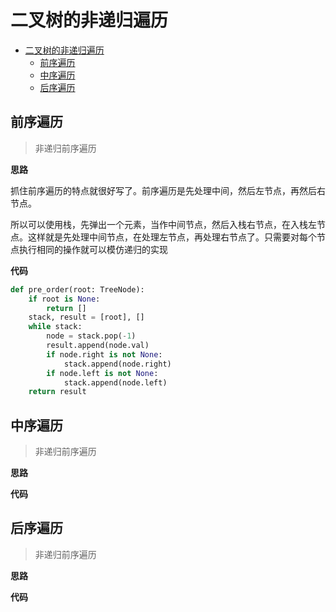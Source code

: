 # 二叉树的非递归遍历
- [二叉树的非递归遍历](#二叉树的非递归遍历)
    - [前序遍历](#前序遍历)
    - [中序遍历](#中序遍历)
    - [后序遍历](#后序遍历)


## 前序遍历
> 非递归前序遍历

**思路**

抓住前序遍历的特点就很好写了。前序遍历是先处理中间，然后左节点，再然后右节点。

所以可以使用栈，先弹出一个元素，当作中间节点，然后入栈右节点，在入栈左节点。这样就是先处理中间节点，在处理左节点，再处理右节点了。只需要对每个节点执行相同的操作就可以模仿递归的实现

**代码**
```python
def pre_order(root: TreeNode):
    if root is None:
        return []
    stack, result = [root], []
    while stack:
        node = stack.pop(-1)
        result.append(node.val)
        if node.right is not None:
            stack.append(node.right)
        if node.left is not None:
            stack.append(node.left)
    return result
```


## 中序遍历
> 非递归前序遍历

**思路**


**代码**


## 后序遍历
> 非递归前序遍历

**思路**

**代码**

